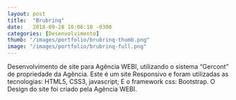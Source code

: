 ```yaml
---
layout: post
title:  "Brubrinq"
date:   2018-09-28 10:06:10 -0300
categories: [Desenvolvimento]
thumb: "/images/portfolio/brubrinq-thumb.png"
image: "/images/portfolio/brubrinq-full.png"
---
```

Desenvolvimento de site para Agência WEBI, utilizando o sistema “Gercont” de propriedade da Agência.
Este é um site Responsivo e foram utilizadas as tecnologias: HTML5, CSS3, javascript; E o framework css: Bootstrap.
O Design do site foi criado pela Agência WEBI.
